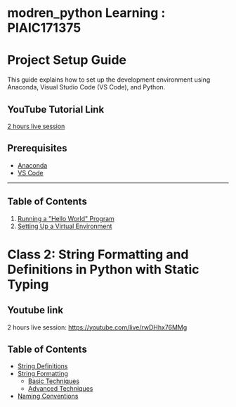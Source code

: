 # modren_python Learning : PIAIC171375

# Project Setup Guide

This guide explains how to set up the development environment using Anaconda, Visual Studio Code (VS Code), and Python.

## YouTube Tutorial Link 
[2 hours live session](https://www.youtube.com/watch?v=rwDHhx76MMg)

## Prerequisites

- [Anaconda](https://www.anaconda.com/products/individual#Downloads)
- [VS Code](https://code.visualstudio.com/Download)

---

## Table of Contents

1. [Running a "Hello World" Program](#running-a-hello-world-program)
2. [Setting Up a Virtual Environment](#setting-up-a-virtual-environment)
 

# Class 2: String Formatting and Definitions in Python with Static Typing

## Youtube link 
2 hours live session: https://youtube.com/live/rwDHhx76MMg
## Table of Contents

- [String Definitions](#string-definitions)
- [String Formatting](#string-formatting)
  - [Basic Techniques](#basic-techniques)
  - [Advanced Techniques](#advanced-techniques)
- [Naming Conventions](#naming-conventions)

